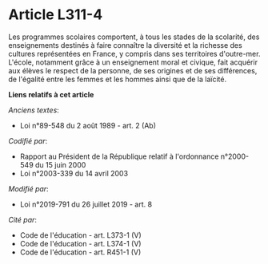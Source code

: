 # Article L311-4

Les programmes scolaires comportent, à tous les stades de la scolarité, des enseignements destinés à faire connaître la
diversité et la richesse des cultures représentées en France, y compris dans ses territoires d'outre-mer. L'école, notamment
grâce à un enseignement moral et civique, fait acquérir aux élèves le respect de la personne, de ses origines et de ses
différences, de l'égalité entre les femmes et les hommes ainsi que de la laïcité.

**Liens relatifs à cet article**

_Anciens textes_:

  - Loi n°89-548 du 2 août 1989 - art. 2 (Ab)

_Codifié par_:

  - Rapport au Président de la République relatif à l'ordonnance n°2000-549 du 15 juin 2000
  - Loi n°2003-339 du 14 avril 2003

_Modifié par_:

  - Loi n°2019-791 du 26 juillet 2019 - art. 8

_Cité par_:

  - Code de l'éducation - art. L373-1 (V)
  - Code de l'éducation - art. L374-1 (V)
  - Code de l'éducation - art. R451-1 (V)
